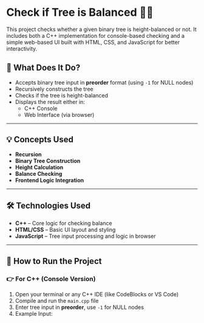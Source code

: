 # Check if Tree is Balanced 🧠🌳

This project checks whether a given binary tree is height-balanced or not. It includes both a C++ implementation for console-based checking and a simple web-based UI built with HTML, CSS, and JavaScript for better interactivity.

## 📌 What Does It Do?

- Accepts binary tree input in **preorder** format (using `-1` for NULL nodes)
- Recursively constructs the tree
- Checks if the tree is height-balanced
- Displays the result either in:
  - C++ Console
  - Web Interface (via browser)

---

## 💡 Concepts Used

- **Recursion**
- **Binary Tree Construction**
- **Height Calculation**
- **Balance Checking**
- **Frontend Logic Integration**

---

## 🛠️ Technologies Used

- **C++** – Core logic for checking balance
- **HTML/CSS** – Basic UI layout and styling
- **JavaScript** – Tree input processing and logic in browser

---

## 🚀 How to Run the Project

### 👉 For C++ (Console Version)

1. Open your terminal or any C++ IDE (like CodeBlocks or VS Code)
2. Compile and run the `main.cpp` file
3. Enter tree input in **preorder**, use `-1` for NULL nodes
4. Example Input:
